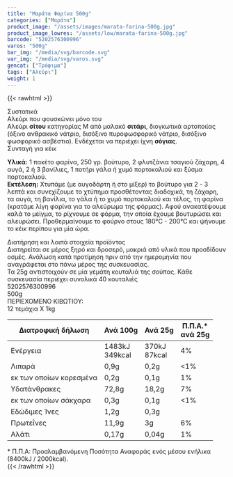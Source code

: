 ```yaml
---
title: "Μαράτα Φαρίνα 500g"
categories: ["Μαράτα"]
product_image: "/assets/images/marata-farina-500g.jpg"
product_image_lowres: "/assets/low/marata-farina-500g.jpg"
barcode: "5202576300996"
varos: "500g"
bar_img: "/media/svg/barcode.svg"
var_img: "/media/svg/varos.svg"
gencat: ["Τρόφιμα"]
tags: ["Αλεύρι"]
weight: 1
---
```

{{< rawhtml >}}

<div class="product"><div id="sistatika">Συστατικά</div><div class="alltext">Αλεύρι που φουσκώνει μόνο του<br>Αλεύρι <strong>σίτου</strong>&nbsp;κατηγορίας Μ από μαλακό&nbsp;<strong>σιτάρι</strong>, διογκωτικά αρτοποιίας (όξινο ανθρακικό νάτριο, δισόξινο πυροφωσφορικό νάτριο, δισόξινο φωσφορικό ασβέστιο). Ενδέχεται να περιέχει ίχνη&nbsp;<strong>σόγιας</strong>.</div><div id="sistatika">Συνταγή για κέικ</div><p><strong>Υλικά:</strong> 1 πακέτο φαρίνα, 250 γρ. βούτυρο, 2 φλυτζάνια τσαγιού ζάχαρη, 4 αυγά, 2 ή 3 βανίλιες, 1 ποτήρι γάλα ή χυμό πορτοκαλιού και ξύσμα πορτοκαλιού. <br><strong>Εκτέλεση:</strong> Χτυπάμε (με αυγοδάρτη ή στο μίξερ) το βούτυρο για 2 - 3 λεπτά και συνεχίζουμε το χτύπημα προσθέτοντας διαδοχικά, τη ζάχαρη, τα αυγά, τη βανίλια, το γάλα ή το χυμό πορτοκαλιού και τέλος, τη φαρίνα (κρατάμε λίγη φαρίνα για το αλεύρωμα της φόρμας). Αφού ανακατέψουμε καλά το μείγμα, το ρίχνουμε σε φόρμα, την οποία έχουμε βουτυρώσει και αλευρώσει. Προθερμαίνουμε το φούρνο στους 180°C - 200°C και ψήνουμε το κέικ περίπου για μία ώρα.</p><div id="loipa">Διατήρηση και λοιπά στοιχεία προϊόντος</div><div class="alltext">Διατηρείται σε μέρος ξηρό και δροσερό, μακριά από υλικά που προσδίδουν οσμές. Ανάλωση κατά προτίμηση πριν από την ημερομηνία που αναγράφεται στο πάνω μέρος της συσκευασίας.<br>Τα 25g αντιστοιχούν σε μία γεμάτη κουταλιά της σούπας. Κάθε συσκευασία περιέχει συνολικά 40 κουταλιές</div><div id="barcode"><div id="barimage1"></div><span id="bartext">5202576300996</span></div><div id="varos"><div id="varosimage1"></div><span id="varostext">500g</span></div><div id="kivotio">ΠΕΡΙΕΧΟΜΕΝΟ ΚΙΒΩΤΙΟΥ:<br>12 τεμάχια X 1kg</div><div class="tabout">
<table id="diatable" class="dia2">
<thead>
<tr>
<th>Διατροφική δήλωση</th>
<th>Ανά 100g</th>
<th>Ανά 25g</th>
<th>Π.Π.Α.*<br />ανά 25g</th>
</tr>
</thead>
<tbody>
<tr>
<td>Ενέργεια</td>
<td>1483kJ<br />349kcal</td>
<td>370kJ<br />87kcal</td>
<td>4%</td>
</tr>
<tr>
<td>Λιπαρά</td>
<td>0,9g</td>
<td>0,2g</td>
<td>&lt;1%</td>
</tr>
<tr>
<td>εκ των οποίων κορεσμένα</td>
<td>0,2g</td>
<td>0,1g</td>
<td>1%</td>
</tr>
<tr>
<td>Υδατάνθρακες</td>
<td>72,8g</td>
<td>18,2g</td>
<td>7%</td>
</tr>
<tr>
<td>εκ των οποίων σάκχαρα</td>
<td>0,3g</td>
<td>0,1g</td>
<td>&lt;1%</td>
</tr>
<tr>
<td>Εδώδιμες Ίνες</td>
<td>1,2g</td>
<td>0,3g</td>
<td> </td>
</tr>
<tr>
<td>Πρωτεΐνες</td>
<td>11,9g</td>
<td>3g</td>
<td>6%</td>
</tr>
<tr>
<td>Αλάτι</td>
<td>0,17g</td>
<td>0,04g</td>
<td>1%</td>
</tr>
</tbody>
</table></div><div class="alltext">* Π.Π.Α: Προσλαμβανόμενη Ποσότητα Αναφοράς ενός μέσου ενήλικα (8400kJ / 2000kcal).</div>
<div class="pimg"></div>
</div>
{{< /rawhtml >}}


